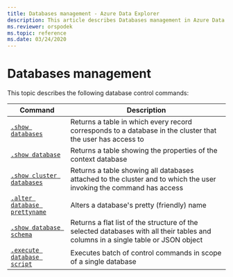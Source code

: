 ```yaml
---
title: Databases management - Azure Data Explorer
description: This article describes Databases management in Azure Data Explorer.
ms.reviewer: orspodek
ms.topic: reference
ms.date: 03/24/2020
---
```

# Databases management

This topic describes the following database control commands:

|Command |Description |
|--------|------------|
|[`.show databases`](show-databases.md) |Returns a table in which every record corresponds to a database in the cluster that the user has access to|
|[`.show database`](show-database.md) |Returns a table showing the properties of the context database |
|[`.show cluster databases`](show-cluster-database.md) |Returns a table showing all databases attached to the cluster and to which the user invoking the command has access |
|[`.alter database prettyname`](alter-database.md) |Alters a database's pretty (friendly) name |
|[`.show database schema`](show-schema-database.md) |Returns a flat list of the structure of the selected databases with all their tables and columns in a single table or JSON object |
|[`.execute database script`](execute-database-script.md) | Executes batch of control commands in scope of a single database |



